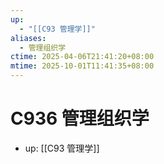 ```yaml
---
up:
  - "[[C93 管理学]]"
aliases:
  - 管理组织学
ctime: 2025-04-06T21:41:20+08:00
mtime: 2025-10-01T11:41:35+08:00
---
```


# C936 管理组织学

- up: [[C93 管理学]]

